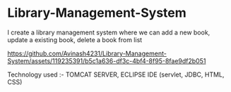 # Library-Management-System
I create a library management system where we can add a new book, update a existing book, delete a book from list


https://github.com/Avinash4231/Library-Management-System/assets/119235391/b5c1a636-df3c-4bf4-8f95-8fae9df2b051


Technology used :- TOMCAT SERVER, ECLIPSE IDE (servlet, JDBC, HTML, CSS)
